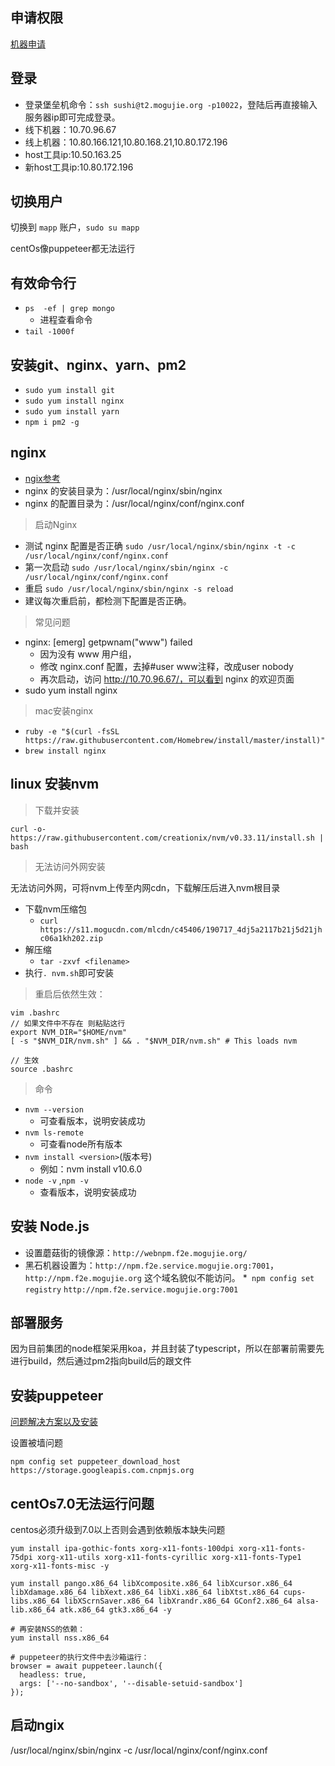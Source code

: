 ## 申请权限

[机器申请](http://mops.mogujie.org/dops/index#/product?id=6211&name=%E5%86%85%E5%AE%B9%E6%8A%80%E6%9C%AF&tag=0&_k=out1dg)

## 登录

* 登录堡垒机命令：`ssh sushi@t2.mogujie.org -p10022`，登陆后再直接输入服务器ip即可完成登录。
* 线下机器：10.70.96.67
* 线上机器：10.80.166.121,10.80.168.21,10.80.172.196
* host工具ip:10.50.163.25
* 新host工具ip:10.80.172.196


## 切换用户
切换到 `mapp` 账户，`sudo su mapp`

centOs像puppeteer都无法运行

## 有效命令行

* `ps  -ef | grep mongo`
    * 进程查看命令
* `tail -1000f`

## 安装git、nginx、yarn、pm2

* `sudo yum install git`
* `sudo yum install nginx`
* `sudo yum install yarn`
* `npm i pm2 -g`

## nginx

* [ngix参考](https://www.runoob.com/linux/nginx-install-setup.html)
* nginx 的安装目录为：/usr/local/nginx/sbin/nginx
* nginx 的配置目录为：/usr/local/nginx/conf/nginx.conf

> 启动Nginx

* 测试 nginx 配置是否正确 `sudo /usr/local/nginx/sbin/nginx -t -c /usr/local/nginx/conf/nginx.conf`
* 第一次启动 `sudo /usr/local/nginx/sbin/nginx -c  /usr/local/nginx/conf/nginx.conf`
* 重启 `sudo /usr/local/nginx/sbin/nginx -s reload`
* 建议每次重启前，都检测下配置是否正确。

> 常见问题

* nginx: [emerg] getpwnam("www") failed
    * 因为没有 www 用户组，
    * 修改 nginx.conf 配置，去掉#user www注释，改成user nobody
    * 再次启动，访问 http://10.70.96.67/，可以看到 nginx 的欢迎页面
* sudo yum install nginx

> mac安装nginx

* `ruby -e "$(curl -fsSL https://raw.githubusercontent.com/Homebrew/install/master/install)"`
* `brew install nginx`
    

## linux 安装nvm

> 下载并安装

```
curl -o- https://raw.githubusercontent.com/creationix/nvm/v0.33.11/install.sh | bash
```

> 无法访问外网安装

无法访问外网，可将nvm上传至内网cdn，下载解压后进入nvm根目录

* 下载nvm压缩包
    * `curl https://s11.mogucdn.com/mlcdn/c45406/190717_4dj5a2117b21j5d21jhc06a1kh202.zip`
* 解压缩
    * `tar -zxvf <filename>`
* 执行`. nvm.sh`即可安装

> 重启后依然生效：

```
vim .bashrc
// 如果文件中不存在 则粘贴这行
export NVM_DIR="$HOME/nvm"
[ -s "$NVM_DIR/nvm.sh" ] && . "$NVM_DIR/nvm.sh" # This loads nvm

// 生效
source .bashrc
```

> 命令

* `nvm --version`
    *  可查看版本，说明安装成功
* `nvm ls-remote`
    * 可查看node所有版本
* `nvm install <version>`(版本号) 
    * 例如：nvm install v10.6.0
* `node -v` ,`npm -v` 
    * 查看版本，说明安装成功


## 安装 Node.js

* 设置蘑菇街的镜像源：`http://webnpm.f2e.mogujie.org/`
* 黑石机器设置为：`http://npm.f2e.service.mogujie.org:7001`，`http://npm.f2e.mogujie.org` 这个域名貌似不能访问。
*` npm config set registry` `http://npm.f2e.service.mogujie.org:7001`


## 部署服务

因为目前集团的node框架采用koa，并且封装了typescript，所以在部署前需要先进行build，然后通过pm2指向build后的跟文件


## 安装puppeteer

[问题解决方案以及安装](https://luodao.me/post/puppeteer-pakeng.html)

设置被墙问题

```
npm config set puppeteer_download_host https://storage.googleapis.com.cnpmjs.org
```

## centOs7.0无法运行问题

centos必须升级到7.0以上否则会遇到依赖版本缺失问题

```
yum install ipa-gothic-fonts xorg-x11-fonts-100dpi xorg-x11-fonts-75dpi xorg-x11-utils xorg-x11-fonts-cyrillic xorg-x11-fonts-Type1 xorg-x11-fonts-misc -y

yum install pango.x86_64 libXcomposite.x86_64 libXcursor.x86_64 libXdamage.x86_64 libXext.x86_64 libXi.x86_64 libXtst.x86_64 cups-libs.x86_64 libXScrnSaver.x86_64 libXrandr.x86_64 GConf2.x86_64 alsa-lib.x86_64 atk.x86_64 gtk3.x86_64 -y

# 再安装NSS的依赖：
yum install nss.x86_64

# puppeteer的执行文件中去沙箱运行：
browser = await puppeteer.launch({
  headless: true,
  args: ['--no-sandbox', '--disable-setuid-sandbox']
});
```

## 启动ngix

/usr/local/nginx/sbin/nginx -c /usr/local/nginx/conf/nginx.conf

